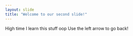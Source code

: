 ```yaml
---
layout: slide
title: "Welcome to our second slide!"
---
```

High time I learn this stuff oop
Use the left arrow to go back!
